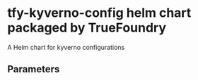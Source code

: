 # tfy-kyverno-config helm chart packaged by TrueFoundry
A Helm chart for kyverno configurations

## Parameters